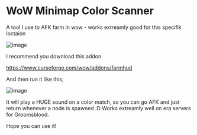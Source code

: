 # WoW Minimap Color Scanner

A tool I use to AFK farm in wow - works extreamly good for this specifik loctaion

![image](https://github.com/user-attachments/assets/7a6583e1-5cd4-48e3-b054-a597804a29be)

I recommend you download this addon

https://www.curseforge.com/wow/addons/farmhud

And then run it like this;

![image](https://github.com/user-attachments/assets/7939eba1-abdb-429e-9961-f3e61e56febd)

It will play a HUGE sound on a color match, so you can go AFK and just return whenever a node is spawned :D Works extreamly well on era servers for Groomsblood.

Hope you can use it!

